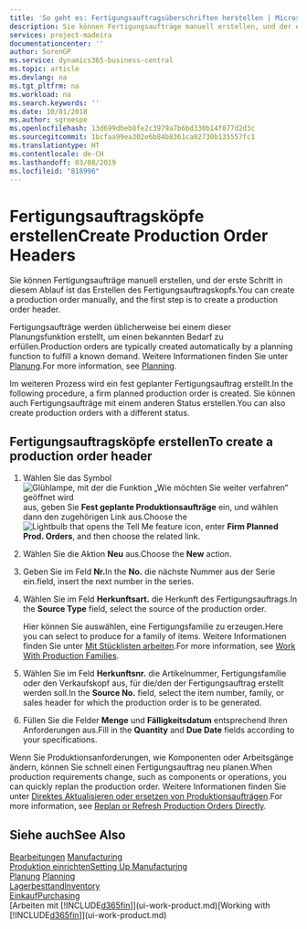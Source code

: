 ```yaml
---
title: 'So geht es: Fertigungsauftragsüberschriften herstellen | Microsoft Docs'
description: Sie können Fertigungsaufträge manuell erstellen, und der erste Schritt in diesem Ablauf ist das Erstellen des Fertigungsauftragskopfs.
services: project-madeira
documentationcenter: ''
author: SorenGP
ms.service: dynamics365-business-central
ms.topic: article
ms.devlang: na
ms.tgt_pltfrm: na
ms.workload: na
ms.search.keywords: ''
ms.date: 10/01/2018
ms.author: sgroespe
ms.openlocfilehash: 13d699dbeb8fe2c3979a7b6bd330b14f077d2d3c
ms.sourcegitcommit: 1bcfaa99ea302e6b84b8361ca02730b135557fc1
ms.translationtype: HT
ms.contentlocale: de-CH
ms.lasthandoff: 03/08/2019
ms.locfileid: "818996"
---
```

# <a name="create-production-order-headers"></a><span data-ttu-id="9667f-103">Fertigungsauftragsköpfe erstellen</span><span class="sxs-lookup"><span data-stu-id="9667f-103">Create Production Order Headers</span></span>
<span data-ttu-id="9667f-104">Sie können Fertigungsaufträge manuell erstellen, und der erste Schritt in diesem Ablauf ist das Erstellen des Fertigungsauftragskopfs.</span><span class="sxs-lookup"><span data-stu-id="9667f-104">You can create a production order manually, and the first step is to create a production order header.</span></span>

<span data-ttu-id="9667f-105">Fertigungsaufträge werden üblicherweise bei einem dieser Planungsfunktion erstellt, um einen bekannten Bedarf zu erfüllen.</span><span class="sxs-lookup"><span data-stu-id="9667f-105">Production orders are typically created automatically by a planning function to fulfill a known demand.</span></span> <span data-ttu-id="9667f-106">Weitere Informationen finden Sie unter [Planung](production-planning.md).</span><span class="sxs-lookup"><span data-stu-id="9667f-106">For more information, see [Planning](production-planning.md).</span></span>   

<span data-ttu-id="9667f-107">Im weiteren Prozess wird ein fest geplanter Fertigungsauftrag erstellt.</span><span class="sxs-lookup"><span data-stu-id="9667f-107">In the following procedure, a firm planned production order is created.</span></span> <span data-ttu-id="9667f-108">Sie können auch Fertigungsaufträge mit einem anderen Status erstellen.</span><span class="sxs-lookup"><span data-stu-id="9667f-108">You can also create production orders with a different status.</span></span>  

## <a name="to-create-a-production-order-header"></a><span data-ttu-id="9667f-109">Fertigungsauftragsköpfe erstellen</span><span class="sxs-lookup"><span data-stu-id="9667f-109">To create a production order header</span></span>  
1.  <span data-ttu-id="9667f-110">Wählen Sie das Symbol ![Glühlampe, mit der die Funktion „Wie möchten Sie weiter verfahren“ geöffnet wird](media/ui-search/search_small.png "Wie möchten Sie weiter verfahren?") aus, geben Sie **Fest geplante Produktionsaufträge** ein, und wählen dann den zugehörigen Link aus.</span><span class="sxs-lookup"><span data-stu-id="9667f-110">Choose the ![Lightbulb that opens the Tell Me feature](media/ui-search/search_small.png "Tell me what you want to do") icon, enter **Firm Planned Prod. Orders**, and then choose the related link.</span></span>  
2.  <span data-ttu-id="9667f-111">Wählen Sie die Aktion **Neu** aus.</span><span class="sxs-lookup"><span data-stu-id="9667f-111">Choose the **New** action.</span></span>  
3.  <span data-ttu-id="9667f-112">Geben Sie im Feld **Nr.**</span><span class="sxs-lookup"><span data-stu-id="9667f-112">In the **No.**</span></span> <span data-ttu-id="9667f-113">die nächste Nummer aus der Serie ein.</span><span class="sxs-lookup"><span data-stu-id="9667f-113">field, insert the next number in the series.</span></span>  
4.  <span data-ttu-id="9667f-114">Wählen Sie im Feld **Herkunftsart.** die Herkunft des Fertigungsauftrags.</span><span class="sxs-lookup"><span data-stu-id="9667f-114">In the **Source Type** field, select the source of the production order.</span></span>

    <span data-ttu-id="9667f-115">Hier können Sie auswählen, eine Fertigungsfamilie zu erzeugen.</span><span class="sxs-lookup"><span data-stu-id="9667f-115">Here you can select to produce for a family of items.</span></span> <span data-ttu-id="9667f-116">Weitere Informationen finden Sie unter [Mit Stücklisten arbeiten](production-how-work-family.md).</span><span class="sxs-lookup"><span data-stu-id="9667f-116">For more information, see [Work With Production Families](production-how-work-family.md).</span></span>
5.  <span data-ttu-id="9667f-117">Wählen Sie im Feld **Herkunftsnr.** die Artikelnummer, Fertigungsfamilie oder den Verkaufskopf aus, für die/den der Fertigungsauftrag erstellt werden soll.</span><span class="sxs-lookup"><span data-stu-id="9667f-117">In the **Source No.** field, select the item number, family, or sales header for which the production order is to be generated.</span></span>  
6.  <span data-ttu-id="9667f-118">Füllen Sie die Felder **Menge** und **Fälligkeitsdatum** entsprechend Ihren Anforderungen aus.</span><span class="sxs-lookup"><span data-stu-id="9667f-118">Fill in the **Quantity** and **Due Date** fields according to your specifications.</span></span>  

<span data-ttu-id="9667f-119">Wenn Sie Produktionsanforderungen, wie Komponenten oder Arbeitsgänge ändern, können Sie schnell  einen Fertigungsauftrag neu planen.</span><span class="sxs-lookup"><span data-stu-id="9667f-119">When production requirements change, such as components or operations, you can quickly replan the production order.</span></span> <span data-ttu-id="9667f-120">Weitere Informationen finden Sie unter [Direktes Aktualisieren oder ersetzen von Produktionsaufträgen](production-how-to-replan-refresh-production-orders.md).</span><span class="sxs-lookup"><span data-stu-id="9667f-120">For more information, see [Replan or Refresh Production Orders Directly](production-how-to-replan-refresh-production-orders.md).</span></span> 

## <a name="see-also"></a><span data-ttu-id="9667f-121">Siehe auch</span><span class="sxs-lookup"><span data-stu-id="9667f-121">See Also</span></span>  
<span data-ttu-id="9667f-122">[Bearbeitungen](production-manage-manufacturing.md)  </span><span class="sxs-lookup"><span data-stu-id="9667f-122">[Manufacturing](production-manage-manufacturing.md)  </span></span>  
[<span data-ttu-id="9667f-123">Produktion einrichten</span><span class="sxs-lookup"><span data-stu-id="9667f-123">Setting Up Manufacturing</span></span>](production-configure-production-processes.md)  
<span data-ttu-id="9667f-124">[Planung](production-planning.md)    </span><span class="sxs-lookup"><span data-stu-id="9667f-124">[Planning](production-planning.md)    </span></span>  
[<span data-ttu-id="9667f-125">Lagerbesttand</span><span class="sxs-lookup"><span data-stu-id="9667f-125">Inventory</span></span>](inventory-manage-inventory.md)  
[<span data-ttu-id="9667f-126">Einkauf</span><span class="sxs-lookup"><span data-stu-id="9667f-126">Purchasing</span></span>](purchasing-manage-purchasing.md)  
<span data-ttu-id="9667f-127">[Arbeiten mit [!INCLUDE[d365fin](includes/d365fin_md.md)]](ui-work-product.md)</span><span class="sxs-lookup"><span data-stu-id="9667f-127">[Working with [!INCLUDE[d365fin](includes/d365fin_md.md)]](ui-work-product.md)</span></span>
